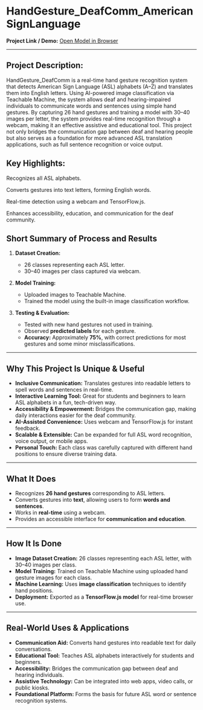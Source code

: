 # HandGesture_DeafComm_AmericanSignLanguage

**Project Link / Demo:** [Open Model in Browser](https://teachablemachine.withgoogle.com/models/PykDykkti/)

---
## Project Description:

HandGesture_DeafComm is a real-time hand gesture recognition system that detects American Sign Language (ASL) alphabets (A–Z) and translates them into English letters. Using AI-powered image classification via Teachable Machine, the system allows deaf and hearing-impaired individuals to communicate words and sentences using simple hand gestures.
By capturing 26 hand gestures and training a model with 30–40 images per letter, the system provides real-time recognition through a webcam, making it an effective assistive and educational tool. This project not only bridges the communication gap between deaf and hearing people but also serves as a foundation for more advanced ASL translation applications, such as full sentence recognition or voice output.

## Key Highlights:

Recognizes all ASL alphabets.

Converts gestures into text letters, forming English words.

Real-time detection using a webcam and TensorFlow.js.

Enhances accessibility, education, and communication for the deaf community.

## Short Summary of Process and Results

1. **Dataset Creation:**  
   - 26 classes representing each ASL letter.  
   - 30–40 images per class captured via webcam.  
   
2. **Model Training:**  
   - Uploaded images to Teachable Machine.  
   - Trained the model using the built-in image classification workflow.  

3. **Testing & Evaluation:**  
   - Tested with new hand gestures not used in training.  
   - Observed **predicted labels** for each gesture.  
   - **Accuracy:** Approximately **75%**, with correct predictions for most gestures and some minor misclassifications.  

---  
## Why This Project Is Unique & Useful

- **Inclusive Communication:** Translates gestures into readable letters to spell words and sentences in real-time.  
- **Interactive Learning Tool:** Great for students and beginners to learn ASL alphabets in a fun, tech-driven way.  
- **Accessibility & Empowerment:** Bridges the communication gap, making daily interactions easier for the deaf community.  
- **AI-Assisted Convenience:** Uses webcam and TensorFlow.js for instant feedback.  
- **Scalable & Extensible:** Can be expanded for full ASL word recognition, voice output, or mobile apps.  
- **Personal Touch:** Each class was carefully captured with different hand positions to ensure diverse training data.  

---

## What It Does

- Recognizes **26 hand gestures** corresponding to ASL letters.  
- Converts gestures into **text**, allowing users to form **words and sentences**.  
- Works in **real-time** using a webcam.  
- Provides an accessible interface for **communication and education**.  

---

## How It Is Done

- **Image Dataset Creation:** 26 classes representing each ASL letter, with 30–40 images per class.  
- **Model Training:** Trained on Teachable Machine using uploaded hand gesture images for each class.  
- **Machine Learning:** Uses **image classification** techniques to identify hand positions.  
- **Deployment:** Exported as a **TensorFlow.js model** for real-time browser use.  

---

## Real-World Uses & Applications

- **Communication Aid:** Converts hand gestures into readable text for daily conversations.  
- **Educational Tool:** Teaches ASL alphabets interactively for students and beginners.  
- **Accessibility:** Bridges the communication gap between deaf and hearing individuals.  
- **Assistive Technology:** Can be integrated into web apps, video calls, or public kiosks.  
- **Foundational Platform:** Forms the basis for future ASL word or sentence recognition systems.  
